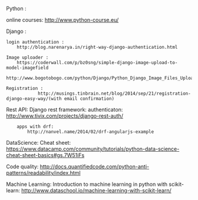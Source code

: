 Python : 

online courses:
http://www.python-course.eu/

Django : 

	login authentication : 
		http://blog.narenarya.in/right-way-django-authentication.html

	Image uploader :
		https://coderwall.com/p/bz0sng/simple-django-image-upload-to-model-imagefield
		http://www.bogotobogo.com/python/Django/Python_Django_Image_Files_Uploading_Example.php

	Registration :
                http://musings.tinbrain.net/blog/2014/sep/21/registration-django-easy-way/(with email confirmation)


Rest API:
	Django rest framework:
		authenticaton:
			http://www.tivix.com/projects/django-rest-auth/

		apps with drf:
			http://nanvel.name/2014/02/drf-angularjs-example

DataScience:
	Cheat sheet: https://www.datacamp.com/community/tutorials/python-data-science-cheat-sheet-basics#gs.7W51iFs


Code quality:
	http://docs.quantifiedcode.com/python-anti-patterns/readability/index.html


Machine Learning:
        Introduction to machine learning in python with scikit-learn:
	http://www.dataschool.io/machine-learning-with-scikit-learn/ 


